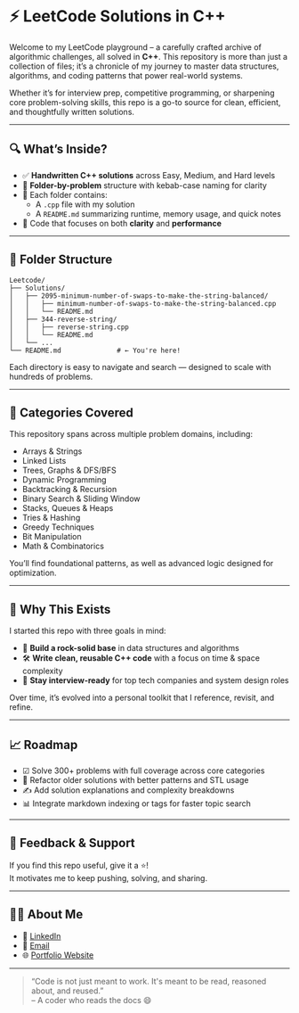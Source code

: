 # ⚡ LeetCode Solutions in C++

Welcome to my LeetCode playground – a carefully crafted archive of algorithmic challenges, all solved in **C++**. This repository is more than just a collection of files; it’s a chronicle of my journey to master data structures, algorithms, and coding patterns that power real-world systems.

Whether it’s for interview prep, competitive programming, or sharpening core problem-solving skills, this repo is a go-to source for clean, efficient, and thoughtfully written solutions.

---

## 🔍 What’s Inside?

- ✅ **Handwritten C++ solutions** across Easy, Medium, and Hard levels  
- 🔢 **Folder-by-problem** structure with kebab-case naming for clarity  
- 📄 Each folder contains:
  - A `.cpp` file with my solution  
  - A `README.md` summarizing runtime, memory usage, and quick notes  
- 🧠 Code that focuses on both **clarity** and **performance**

---

## 📂 Folder Structure

```
Leetcode/
├── Solutions/
│   ├── 2095-minimum-number-of-swaps-to-make-the-string-balanced/
│   │   ├── minimum-number-of-swaps-to-make-the-string-balanced.cpp
│   │   └── README.md
│   ├── 344-reverse-string/
│   │   ├── reverse-string.cpp
│   │   └── README.md
│   └── ...
└── README.md              # ← You're here!
```

Each directory is easy to navigate and search — designed to scale with hundreds of problems.

---

## 🧩 Categories Covered

This repository spans across multiple problem domains, including:

- Arrays & Strings  
- Linked Lists  
- Trees, Graphs & DFS/BFS  
- Dynamic Programming  
- Backtracking & Recursion  
- Binary Search & Sliding Window  
- Stacks, Queues & Heaps  
- Tries & Hashing  
- Greedy Techniques  
- Bit Manipulation  
- Math & Combinatorics  

You’ll find foundational patterns, as well as advanced logic designed for optimization.

---

## 🚀 Why This Exists

I started this repo with three goals in mind:

- 🧠 **Build a rock-solid base** in data structures and algorithms  
- 🛠️ **Write clean, reusable C++ code** with a focus on time & space complexity  
- 💼 **Stay interview-ready** for top tech companies and system design roles  

Over time, it’s evolved into a personal toolkit that I reference, revisit, and refine.

---

## 📈 Roadmap

- ☑ Solve 300+ problems with full coverage across core categories  
- 🔁 Refactor older solutions with better patterns and STL usage  
- ✍️ Add solution explanations and complexity breakdowns  
- 📊 Integrate markdown indexing or tags for faster topic search  

---

## 🌟 Feedback & Support

If you find this repo useful, give it a ⭐!  
It motivates me to keep pushing, solving, and sharing.

---

## 🙋‍♂️ About Me

- 💼 [LinkedIn](https://www.linkedin.com/in/jeel3105/)  
- 📧 [Email](mailto:pateljeel3105@gmail.com)  
- 🌐 [Portfolio Website](https://jex2l.github.io/My-Resume/) <!-- Replace with your actual portfolio if available -->

---

> “Code is not just meant to work. It's meant to be read, reasoned about, and reused.”  
> – A coder who reads the docs 😄

